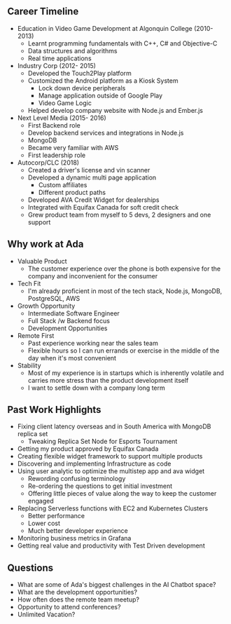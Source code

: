 
## Career Timeline

- Education in Video Game Development at Algonquin College (2010-2013)
	- Learnt programming fundamentals with C++, C# and Objective-C
	- Data structures and algorithms
	- Real time applications
- Industry Corp (2012- 2015)
	- Developed the Touch2Play platform
	- Customized the Android platform as a Kiosk System
		- Lock down device peripherals
		- Manage application outside of Google Play
		- Video Game Logic
	- Helped develop company website with Node.js and Ember.js
- Next Level Media (2015- 2016)
	- First Backend role
	- Develop backend services and integrations in Node.js
	- MongoDB
	- Became very familiar with AWS
	- First leadership role
- Autocorp/CLC (2018)
	- Created a driver's license and vin scanner
	- Developed a dynamic multi page application
		- Custom affiliates
		- Different product paths
	- Developed AVA Credit Widget for dealerships
	- Integrated with Equifax Canada for soft credit check
	- Grew product team from myself to 5 devs, 2 designers and one support
## Why work at Ada

- Valuable Product
	- The customer experience over the phone is both expensive for the company and inconvenient for the consumer
- Tech Fit
	- I'm already proficient in most of the tech stack, Node.js, MongoDB, PostgreSQL, AWS
- Growth Opportunity
	- Intermediate Software Engineer
	- Full Stack /w Backend focus
	- Development Opportunities
- Remote First
	- Past experience working near the sales team
	- Flexible hours so I can run errands or exercise in the middle of the day when it's most convenient
- Stability
	- Most of my experience is in startups which is inherently volatile and carries more stress than the product development itself
	- I want to settle down with a company long term
## Past Work Highlights

- Fixing client latency overseas and in South America with MongoDB replica set
	- Tweaking Replica Set Node for Esports Tournament
- Getting my product approved by Equifax Canada
- Creating flexible widget framework to support multiple products
- Discovering and implementing Infrastructure as code
- Using user analytic to optimize the multistep app and ava widget
	- Rewording confusing terminology
	- Re-ordering the questions to get initial investment
	- Offering little pieces of value along the way to keep the customer engaged
- Replacing Serverless functions with EC2 and Kubernetes Clusters
	- Better performance
	- Lower cost
	- Much better developer experience
- Monitoring business metrics in Grafana
- Getting real value and productivity with Test Driven development
## Questions

- What are some of Ada's biggest challenges in the AI Chatbot space?
- What are the development opportunities?
- How often does the remote team meetup?
- Opportunity to attend conferences?
- Unlimited Vacation?